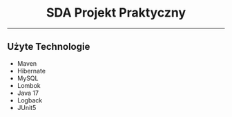 # <h1 align="center">SDA Projekt Praktyczny</h1> 

---


## Użyte Technologie

- Maven
- Hibernate
- MySQL
- Lombok
- Java 17
- Logback
- JUnit5